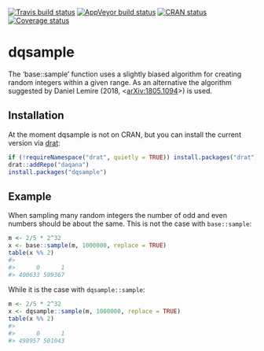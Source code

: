 
<!-- README.md is generated from README.Rmd. Please edit that file -->

[![Travis build
status](https://travis-ci.org/daqana/dqsample.svg?branch=master)](https://travis-ci.org/daqana/dqsample)
[![AppVeyor build
status](https://ci.appveyor.com/api/projects/status/github/daqana/dqsample?branch=master&svg=true)](https://ci.appveyor.com/project/rstub/dqsample)
[![CRAN
status](https://www.r-pkg.org/badges/version/dqsample)](https://cran.r-project.org/package=dqsample)
[![Coverage
status](https://codecov.io/gh/daqana/dqsample/branch/master/graph/badge.svg)](https://codecov.io/github/daqana/dqsample?branch=master)

# dqsample

The ‘base::sample’ function uses a slightly biased algorithm for
creating random integers within a given range. As an alternative the
algorithm suggested by Daniel Lemire (2018,
\<[arXiv:1805.1094](https://arxiv.org/abs/1805.10941)\>) is used.

## Installation

At the moment dqsample is not on CRAN, but you can install the current
version via [drat](https://cran.r-project.org/package=drat):

``` r
if (!requireNamespace("drat", quietly = TRUE)) install.packages("drat")
drat::addRepo("daqana")
install.packages("dqsample")
```

## Example

When sampling many random integers the number of odd and even numbers
should be about the same. This is not the case with `base::sample`:

``` r
m <- 2/5 * 2^32
x <- base::sample(m, 1000000, replace = TRUE)
table(x %% 2)
#> 
#>      0      1 
#> 400633 599367
```

While it is the case with `dqsample::sample`:

``` r
m <- 2/5 * 2^32
x <- dqsample::sample(m, 1000000, replace = TRUE)
table(x %% 2)
#> 
#>      0      1 
#> 498957 501043
```

